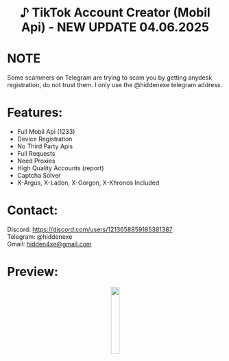 <div align="center">
  <h1>♪ TikTok Account Creator (Mobil Api) - NEW UPDATE 04.06.2025</h1>
</div>

# NOTE
Some scammers on Telegram are trying to scam you by getting anydesk registration, do not trust them. I only use the @hiddenexe telegram address.

# Features:

- Full Mobil Api (1233)
- Device Registration
- No Third Party Apis
- Full Requests
- Need Proxies
- High Quality Accounts (report)
- Captcha Solver
- X-Argus, X-Ladon, X-Gorgon, X-Khronos Included
 
# Contact:

Discord: https://discord.com/users/1213658859185381387
<br>
Telegram: @hiddenexe
<br>
Gmail: hidden4xe@gmail.com
 
# Preview:

<div align="center">
      <a href="https://www.youtube.com/watch?v=XfXPpIJbElg">
         <img src="https://png.pngtree.com/png-vector/20221018/ourmid/pngtree-youtube-social-media-round-icon-png-image_6315993.png" style="width:20%;">
      </a>

</div>


